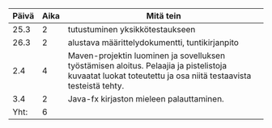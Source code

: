 Päivä | Aika | Mitä tein
------------ | ------------- | -------------
25.3 | 2 | tutustuminen yksikkötestaukseen
26.3 | 2 | alustava määrittelydokumentti, tuntikirjanpito
2.4  | 4 | Maven-projektin luominen ja sovelluksen työstämisen aloitus. Pelaajia ja pistelistoja kuvaatat luokat toteutettu ja osa niitä testaavista testeistä tehty.
3.4  | 2 | Java-fx kirjaston mieleen palauttaminen.
Yht:| 6
